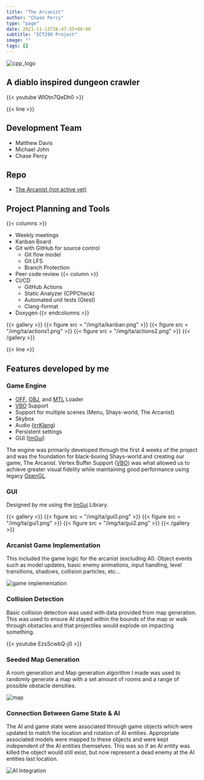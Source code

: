 ```yaml
---
title: "The Arcanist"
author: "Chase Percy"
type: "page"
date: 2021-11-13T16:47:55+08:00
subtitle: "ICT290 Project"
image: ""
tags: []
---
```


![cpp_logo](/img/ta/icons.png "CPP | CMAKE | GITHUB")

## A diablo inspired dungeon crawler

{{< youtube WlOtn7QeDh0 >}}

{{< line >}}

## Development Team
- Matthew Davis
- Michael John
- Chase Percy

## Repo
- [The Arcanist (not active yet)]()

## Project Planning and Tools
{{< columns >}}
- Weekly meetings
- Kanban Board
- Git with GitHub for source control
  - Git flow model
  - Git LFS
  - Branch Protection
- Peer code review
{{< column >}}
- CI/CD
  - GitHub Actions
  - Static Analyzer (CPPCheck)
  - Automated unit tests (Gtest)
  - Clang-format
- Doxygen
{{< endcolumns >}}

{{< gallery >}}
{{< figure src = "/img/ta/kanban.png" >}}
{{< figure src = "/img/ta/actions1.png" >}}
{{< figure src = "/img/ta/actions2.png" >}}
{{< /gallery >}}

{{< line >}}

## Features developed by me

### Game Engine
- [OFF](https://en.wikipedia.org/wiki/OFF_(file_format)), [OBJ](https://en.wikipedia.org/wiki/Wavefront_.obj_file), and [MTL](https://en.wikipedia.org/wiki/Wavefront_.obj_file#Material_template_library) Loader
- [VBO](https://en.wikipedia.org/wiki/Vertex_buffer_object) Support
- Support for multiple scenes (Menu, Shays-world, The Arcanist)
- Skybox
- Audio ([irrKlang](https://www.ambiera.com/irrklang/))
- Persistent settings
- GUI ([ImGui](https://github.com/ocornut/imgui))

The engine was primarily developed through the first 4 weeks of the project and was the foundation for
black-boxing Shays-world and creating our game, The Arcanist. Vertex Buffer Support ([VBO](https://en.wikipedia.org/wiki/Vertex_buffer_object))
was what allowed us to achieve greater visual fidelity while maintaining good performance using legacy [OpenGL](https://www.khronos.org/opengl/wiki/History_of_OpenGL).

### GUI
Designed by me using the [ImGui](https://github.com/ocornut/imgui) Library. 

{{< gallery >}}
{{< figure src = "/img/ta/gui0.png" >}}
{{< figure src = "/img/ta/gui1.png" >}}
{{< figure src = "/img/ta/gui2.png" >}}
{{< /gallery >}}

### Arcanist Game Implementation
This included the game logic for the arcanist (excluding AI). Object events such as model updates, basic enemy
animations, input handling, level transitions, shadows, collision particles, etc...

![game implementation](/img/ta/implementation.png)

### Collision Detection
Basic collision detection was used with data provided from map generation. This was used to ensure AI stayed within
the bounds of the map or walk through obstacles and that projectiles would explode on impacting something. 

{{< youtube EzsScwbQ-j0  >}}

### Seeded Map Generation
A room generation and Map generation algorithm I made was used to randomly generate a map with a set amount of rooms
and a range of possible obstacle densities.

![map](/img/ta/map.png)

### Connection Between Game State & AI  
The AI and game state were associated through game objects which were updated to match the location
and rotation of AI entities. Appropriate associated models were mapped to these objects and were kept
independent of the AI entities themselves. This was so if an AI entity was killed the object would
still exist, but now represent a dead enemy at the AI entities last location.

![AI Integration](/img/ta/integration.png)
